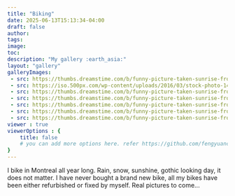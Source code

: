 ```yaml
---
title: "Biking"
date: 2025-06-13T15:13:34-04:00
draft: false
author:
tags:
image:
toc:
description: "My gallery :earth_asia:"
layout: "gallery"
galleryImages:
 - src: https://thumbs.dreamstime.com/b/funny-picture-taken-sunrise-frozen-lake-perspective-rider-retro-bicycle-sunrise-personal-211066044.jpg
 - src: https://iso.500px.com/wp-content/uploads/2016/03/stock-photo-142984111-1500x1000.jpg
 - src: https://thumbs.dreamstime.com/b/funny-picture-taken-sunrise-frozen-lake-perspective-rider-retro-bicycle-sunrise-personal-211066044.jpg
 - src: https://thumbs.dreamstime.com/b/funny-picture-taken-sunrise-frozen-lake-perspective-rider-retro-bicycle-sunrise-personal-211066044.jpg
 - src: https://thumbs.dreamstime.com/b/funny-picture-taken-sunrise-frozen-lake-perspective-rider-retro-bicycle-sunrise-personal-211066044.jpg
 - src: https://thumbs.dreamstime.com/b/funny-picture-taken-sunrise-frozen-lake-perspective-rider-retro-bicycle-sunrise-personal-211066044.jpg
 - src: https://thumbs.dreamstime.com/b/funny-picture-taken-sunrise-frozen-lake-perspective-rider-retro-bicycle-sunrise-personal-211066044.jpg
viewer : true
viewerOptions : {
    title: false
    # you can add more options here. refer https://github.com/fengyuanchen/viewerjs?tab=readme-ov-file#options
}
---
```



I bike in Montreal all year long. Rain, snow, sunshine, gothic looking day, it does not matter. I have never bought a brand new bike, all my bikes have been either refurbished or fixed by myself. Real pictures to come...
